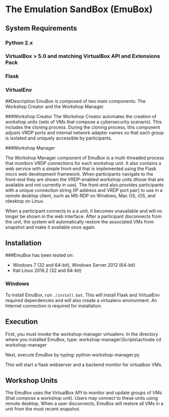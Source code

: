 # The Emulation SandBox (EmuBox)

## System Requirements
### Python 2.x
### VirtualBox > 5.0 and matching VirtualBox API and Extensions Pack
### Flask
### VirtualEnv

##Description
EmuBox is composed of two main components: The Workshop Creator and the Workshop Manager.

###Workshop Creator
The Workshop Creator automates the creation of workshop units (sets of VMs that compose a cybersecurity scenario). This includes the cloning process.
During the cloning process, this component adjusts VRDP ports and internal
network adapter names so that each group is isolated and uniquely accessible by
participants.

###Workshop Manager

The Workshop Manager component of EmuBox is a multi-threaded process that
monitors VRDP connections for each workshop unit. It also contains a web service
with a simple front-end that is implemented using the Flask micro web development
framework. When participants navigate to the front-end they are shown the
VRDP-enabled workshop units (those that are available and not currently in use).
The front-end also provides participants with a unique connection string (IP
address and VRDP port pair) to use in a remote desktop client, such as MS-RDP on
Windows, Mac OS, iOS, and rdesktop on Linux.

When a participant connects to a a unit, it becomes unavailable and will no
longer be shown in the web interface. After a participant disconnects from the
unit, the system will automatically restore the associated VMs from snapshot
and make it available once again.

## Installation
###EmuBox has been tested on:
* Windows 7 (32 and 64-bit), Windows Server 2012 (64-bit)
* Kali Linux 2016.2 (32 and 64-bit)

### Windows
To install EmuBox, run `./install.bat`. This will install Flask and VirtualEnv required dependencies and will also create a virtualenv environment. An Internet connection is required for installation.

## Execution
First, you must invoke the workshop-manager virtualenv. In the directory where you installed EmuBox, type:
workshop-manager\Scripts\activate
cd workshop-manager

Next, execute EmuBox by typing:
python workshop-manager.py 

This will start a flask webserver and a backend monitor for virtualbox VMs.

## Workshop Units

The EmuBox uses the VirtualBox API to monitor and update groups of VMs (that compose a workshop unit). Users may connect to these units using remote desktop. When a user disconnects, EmuBox will restore all VMs in a unit from the most recent snapshot.

